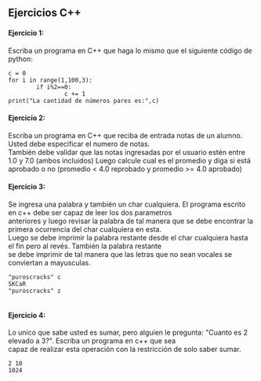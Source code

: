 ## Ejercicios C++  

#### Ejercicio 1:  
Escriba un programa en C++ que haga lo mismo que el siguiente código de python:
```
c = 0
for i in range(1,100,3):
        if i%2==0:
                c += 1
print("La cantidad de números pares es:",c)
```
  
#### Ejercicio 2:  
Escriba un programa en C++ que reciba de entrada notas de un alumno. Usted debe especificar el numero de notas.  
También debe validar que las notas ingresadas por el usuario estén entre 1.0 y 7.0 (ambos incluidos)
Luego calcule cual es el promedio y diga si está aprobado o no (promedio < 4.0 reprobado y promedio >= 4.0 aprobado)

  
#### Ejercicio 3:  
Se ingresa una palabra y también un char cualquiera. El programa escrito en c++ debe ser capaz de leer los dos parametros  
anteriores y luego revisar la palabra de tal manera que se debe encontrar la primera ocurrencia del char cualquiera en esta.  
Luego se debe imprimir la palabra restante desde el char cualquiera hasta el fin pero al revés. También la palabra restante  
se debe imprimir de tal manera que las letras que no sean vocales se conviertan a mayusculas.

```  
"puroscracks" c
SKCaR
"puroscracks" z
  
```  
#### Ejercicio 4:
Lo unico que sabe usted es sumar, pero alguien le pregunta: "Cuanto es 2 elevado a 3?". Escriba un programa en c++ que sea  
capaz de realizar esta operación con la restricción de solo saber sumar.  
```
2 10  
1024  
```
